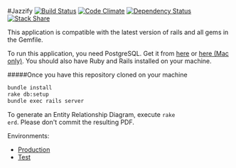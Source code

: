 #Jazzify
[![Build Status](https://travis-ci.org/SeanLF/jazzify.svg?branch=master)](https://travis-ci.org/SeanLF/jazzify)&nbsp;[![Code Climate](https://codeclimate.com/github/SeanLF/jazzify/badges/gpa.svg)](https://codeclimate.com/github/SeanLF/jazzify)&nbsp;[![Dependency Status](https://gemnasium.com/SeanLF/jazzify.svg)](https://gemnasium.com/SeanLF/jazzify)&nbsp;[![Stack Share](http://img.shields.io/badge/tech-stack-0690fa.svg?style=flat)](http://stackshare.io/SeanLF/jazzify)

This application is compatible with the latest version of rails and all gems in the Gemfile.

To run this application, you need PostgreSQL. Get it from [here](http://www.postgresql.org/download/) or [here (Mac only)](http://postgresapp.com/).
You should also have Ruby and Rails installed on your machine.

#####Once you have this repository cloned on your machine

```bash
bundle install
rake db:setup
bundle exec rails server
```

To generate an Entity Relationship Diagram, execute <code>rake erd</code>. Please don't commit the resulting PDF.

Environments:
* [Production](https://jazzify.ca/)
* [Test](https://ottawajazzifytest.herokuapp.com/)
